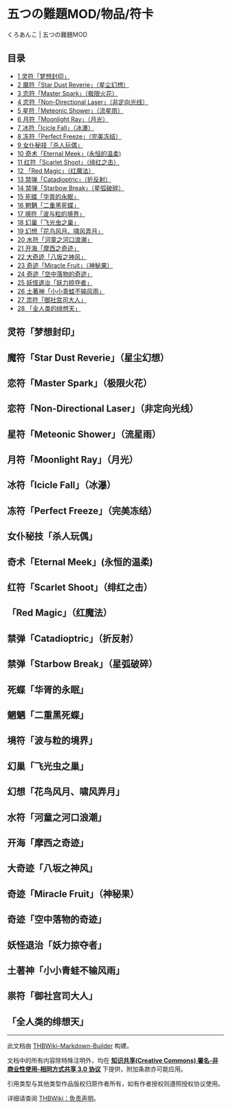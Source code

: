 # 五つの難題MOD/物品/符卡

<!-- source html: G:\repos\THBWiki-Markdown-Builder\THBWikiMarkdown\Temp\main\5\59\ns0%3A%E4%BA%94%E3%81%A4%E3%81%AE%E9%9B%A3%E9%A1%8CMOD%2F%E7%89%A9%E5%93%81%2F%E7%AC%A6%E5%8D%A1.html -->

くろあんこ | 五つの難題MOD

## 目录

- [1 灵符「梦想封印」](#灵符「梦想封印」)
- [2 魔符「Star Dust Reverie」（星尘幻想）](#魔符「Star_Dust_Reverie」（星尘幻想）)
- [3 恋符「Master Spark」（极限火花）](#恋符「Master_Spark」（极限火花）)
- [4 恋符「Non-Directional Laser」（非定向光线）](#恋符「Non-Directional_Laser」（非定向光线）)
- [5 星符「Meteonic Shower」（流星雨）](#星符「Meteonic_Shower」（流星雨）)
- [6 月符「Moonlight Ray」（月光）](#月符「Moonlight_Ray」（月光）)
- [7 冰符「Icicle Fall」（冰瀑）](#冰符「Icicle_Fall」（冰瀑）)
- [8 冻符「Perfect Freeze」（完美冻结）](#冻符「Perfect_Freeze」（完美冻结）)
- [9 女仆秘技「杀人玩偶」](#女仆秘技「杀人玩偶」)
- [10 奇术「Eternal Meek」(永恒的温柔)](#奇术「Eternal_Meek」(永恒的温柔))
- [11 红符「Scarlet Shoot」（绯红之击）](#红符「Scarlet_Shoot」（绯红之击）)
- [12 「Red Magic」（红魔法）](#「Red_Magic」（红魔法）)
- [13 禁弹「Catadioptric」（折反射）](#禁弹「Catadioptric」（折反射）)
- [14 禁弹「Starbow Break」（星弧破碎）](#禁弹「Starbow_Break」（星弧破碎）)
- [15 死蝶「华胥的永眠」](#死蝶「华胥的永眠」)
- [16 魍魉「二重黑死蝶」](#魍魉「二重黑死蝶」)
- [17 境符「波与粒的境界」](#境符「波与粒的境界」)
- [18 幻巢「飞光虫之巢」](#幻巢「飞光虫之巢」)
- [19 幻想「花鸟风月、啸风弄月」](#幻想「花鸟风月、啸风弄月」)
- [20 水符「河童之河口浪潮」](#水符「河童之河口浪潮」)
- [21 开海「摩西之奇迹」](#开海「摩西之奇迹」)
- [22 大奇迹「八坂之神风」](#大奇迹「八坂之神风」)
- [23 奇迹「Miracle Fruit」（神秘果）](#奇迹「Miracle_Fruit」（神秘果）)
- [24 奇迹「空中落物的奇迹」](#奇迹「空中落物的奇迹」)
- [25 妖怪退治「妖力掠夺者」](#妖怪退治「妖力掠夺者」)
- [26 土著神「小小青蛙不输风雨」](#土著神「小小青蛙不输风雨」)
- [27 祟符「御社宫司大人」](#祟符「御社宫司大人」)
- [28 「全人类的绯想天」](#「全人类的绯想天」)




## 灵符「梦想封印」
## 魔符「Star Dust Reverie」（星尘幻想）
## 恋符「Master Spark」（极限火花）
## 恋符「Non-Directional Laser」（非定向光线）
## 星符「Meteonic Shower」（流星雨）
## 月符「Moonlight Ray」（月光）
## 冰符「Icicle Fall」（冰瀑）
## 冻符「Perfect Freeze」（完美冻结）
## 女仆秘技「杀人玩偶」
## 奇术「Eternal Meek」(永恒的温柔)
## 红符「Scarlet Shoot」（绯红之击）
## 「Red Magic」（红魔法）
## 禁弹「Catadioptric」（折反射）
## 禁弹「Starbow Break」（星弧破碎）
## 死蝶「华胥的永眠」
## 魍魉「二重黑死蝶」
## 境符「波与粒的境界」
## 幻巢「飞光虫之巢」
## 幻想「花鸟风月、啸风弄月」
## 水符「河童之河口浪潮」
## 开海「摩西之奇迹」
## 大奇迹「八坂之神风」
## 奇迹「Miracle Fruit」（神秘果）
## 奇迹「空中落物的奇迹」
## 妖怪退治「妖力掠夺者」
## 土著神「小小青蛙不输风雨」
## 祟符「御社宫司大人」
## 「全人类的绯想天」




---

此文档由 [THBWiki-Markdown-Builder](https://github.com/Delsin-Yu/THBWiki-Markdown-Builder) 构建。

文档中的所有内容除特殊注明外，均在 [**知识共享(Creative Commons) 署名-非商业性使用-相同方式共享 3.0 协议**](https://creativecommons.org/licenses/by-sa/3.0/deed.zh-hans) 下提供，附加条款亦可能应用。

引用类型与其他类型作品版权归原作者所有，如有作者授权则遵照授权协议使用。

详细请查阅 [THBWiki：免责声明](https://thbwiki.cc/THBWiki:%E5%85%8D%E8%B4%A3%E5%A3%B0%E6%98%8E)。

